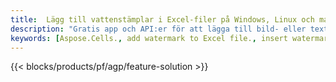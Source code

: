 ```yaml
---
title:  Lägg till vattenstämplar i Excel-filer på Windows, Linux och macOS
description: "Gratis app och API:er för att lägga till bild- eller textvattenstämplar på XLS-, XLSX- och ODS-filer"
keywords: [Aspose.Cells., add watermark to Excel file., insert watermark to Excel file., create watermark in Excel file., remove watermark from Excel file., operate watermark in Excel file., access watermark in Excel file]
---
```

{{< blocks/products/pf/agp/feature-solution >}} 

